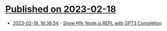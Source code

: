 # [Published on 2023-02-18](index.md)

* [2023-02-18, 16:36:54](https://news.ycombinator.com/item?id=34848210) - [Show HN: Node.js REPL with GPT3 Completion](https://github.com/roryrjb/node-gpt-repl)
